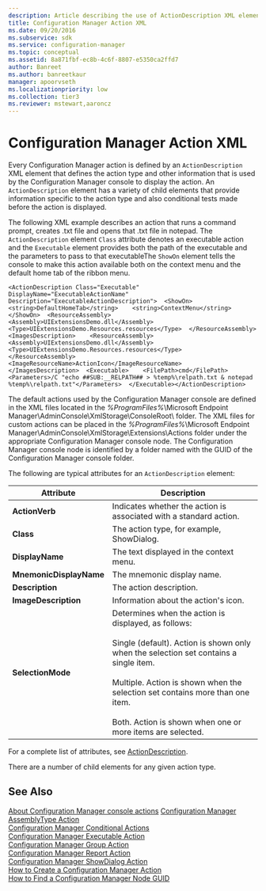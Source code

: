 ```yaml
---
description: Article describing the use of ActionDescription XML element in Configuration Manager to display the action, action type, and conditional tests made.
title: Configuration Manager Action XML
ms.date: 09/20/2016
ms.subservice: sdk
ms.service: configuration-manager
ms.topic: conceptual
ms.assetid: 8a871fbf-ec8b-4c6f-8807-e5350ca2ffd7
author: Banreet
ms.author: banreetkaur
manager: apoorvseth
ms.localizationpriority: low
ms.collection: tier3
ms.reviewer: mstewart,aaroncz 
---
```

# Configuration Manager Action XML
Every Configuration Manager action is defined by an `ActionDescription` XML element that defines the action type and other information that is used by the Configuration Manager console to display the action. An `ActionDescription` element has a variety of child elements that provide information specific to the action type and also conditional tests made before the action is displayed.  

 The following XML example describes an action that runs a command prompt, creates .txt file and opens that .txt file in notepad. The `ActionDescription` element `Class` attribute denotes an executable action and the `Executable` element provides both the  path of the executable and the parameters to pass to that executableThe `ShowOn` element tells the console to make this action available both on the context menu and the default home tab of the ribbon menu.  

```  
<ActionDescription Class="Executable" DisplayName="ExecutableActionName" Description="ExecutableActionDescription">  <ShowOn>    <string>DefaultHomeTab</string>    <string>ContextMenu</string>  </ShowOn>  <ResourceAssembly>    <Assembly>UIExtensionsDemo.dll</Assembly>    <Type>UIExtensionsDemo.Resources.resources</Type>  </ResourceAssembly>  <ImagesDescription>    <ResourceAssembly>      <Assembly>UIExtensionsDemo.dll</Assembly>      <Type>UIExtensionsDemo.Resources.resources</Type>    </ResourceAssembly>    <ImageResourceName>ActionIcon</ImageResourceName>  </ImagesDescription>  <Executable>    <FilePath>cmd</FilePath>    <Parameters>/C "echo ##SUB:__RELPATH## > %temp%\relpath.txt & notepad %temp%\relpath.txt"</Parameters>  </Executable></ActionDescription>  
```  

 The default actions used by the Configuration Manager console are defined in the XML files located in the *%ProgramFiles%*\Microsoft Endpoint Manager\AdminConsole\XmlStorage\ConsoleRoot\ folder. The XML files for custom actions can be placed in the *%ProgramFiles%*\Microsoft Endpoint Manager\AdminConsole\XmlStorage\Extensions\Actions folder under the appropriate Configuration Manager console node. The Configuration Manager console node is identified by a folder named with the GUID of the Configuration Manager console folder.  

 The following are typical attributes for an `ActionDescription` element:  

|Attribute|Description|  
|---------------|-----------------|  
|**ActionVerb**|Indicates whether the action is associated with a standard action.|  
|**Class**|The action type, for example, ShowDialog.|  
|**DisplayName**|The text displayed in the context menu.|  
|**MnemonicDisplayName**|The mnemonic display name.|  
|**Description**|The action description.|  
|**ImageDescription**|Information about the action's icon.|  
|**SelectionMode**|Determines when the action is displayed, as follows:<br /><br /> Single (default). Action is shown only when the selection set contains a single item.<br /><br /> Multiple. Action is shown when the selection set contains more than one item.<br /><br /> Both. Action is shown when one or more items are selected.|  

 For a complete list of attributes, see [ActionDescription](/previous-versions/system-center/developer/cc147252(v=msdn.10)).  

 There are a number of child elements for any given action type.  

## See Also  
[About Configuration Manager console actions](configuration-manager-actions.md)
 [Configuration Manager AssemblyType Action](../../../../develop/core/servers/console/assemblytype-action.md)   
 [Configuration Manager Conditional Actions](../../../../develop/core/servers/console/conditional-actions.md)   
 [Configuration Manager Executable Action](../../../../develop/core/servers/console/executable-action.md)   
 [Configuration Manager Group Action](../../../../develop/core/servers/console/group-action.md)   
 [Configuration Manager Report Action](../../../../develop/core/servers/console/report-action.md)   
 [Configuration Manager ShowDialog Action](../../../../develop/core/servers/console/showdialog-action.md)   
 [How to Create a Configuration Manager Action](../../../../develop/core/servers/console/how-to-create-a-configuration-manager-action.md)   
 [How to Find a Configuration Manager Node GUID](../../../../develop/core/servers/console/how-to-find-a-configuration-manager-console-node-guid.md)

